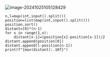 ![image-20241025105128429](C:\Users\宋铠仁\AppData\Roaming\Typora\typora-user-images\image-20241025105128429.png)

```
n,l=map(int,input().split())
position=list(map(int,input().split()))
position.sort()
distant=[0]*(n-1)
for x in range(1,n):
    distant[x-1]=(position[x]-position[x-1])/2
distant.append(position[0])
distant.append(l-position[n-1])
print(f"{max(distant):.10f}")
```